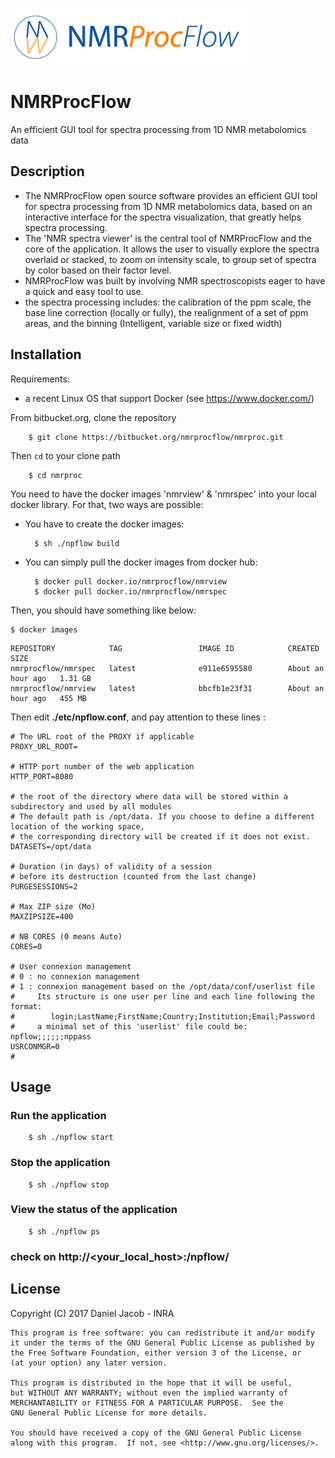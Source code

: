 ![logo](nmrpf_logo_full.png)
# NMRProcFlow

An efficient GUI tool for spectra processing from 1D NMR metabolomics data

## Description

* The NMRProcFlow open source software provides an efficient GUI tool for spectra processing from 1D NMR metabolomics data, based on an interactive interface for the spectra visualization, that greatly helps spectra processing. 
* The 'NMR spectra viewer' is the central tool of NMRProcFlow and the core of the application. It allows the user to visually explore the spectra overlaid or stacked, to zoom on intensity scale, to group set of spectra by color based on their factor level.
* NMRProcFlow was built by involving NMR spectroscopists eager to have a quick and easy tool to use.
* the spectra processing includes: the calibration of the ppm scale, the base line correction (locally or  fully), the realignment of a set of ppm areas, and the binning (Intelligent, variable size or fixed width)


## Installation

Requirements:

* a recent Linux OS that support Docker (see https://www.docker.com/)


From bitbucket.org, clone the repository

```
    $ git clone https://bitbucket.org/nmrprocflow/nmrproc.git
```

Then `cd` to your clone path

```
    $ cd nmrproc
```

You need to have the docker images 'nmrview' & 'nmrspec' into your local docker library. For that, two ways are possible:

* You have to create the docker images:

		$ sh ./npflow build


* You can simply pull the docker images from docker hub:

		$ docker pull docker.io/nmrprocflow/nmrview
		$ docker pull docker.io/nmrprocflow/nmrspec

Then, you should have something like below:

	$ docker images
```
REPOSITORY            TAG                 IMAGE ID            CREATED             SIZE
nmrprocflow/nmrspec   latest              e911e6595580        About an hour ago   1.31 GB
nmrprocflow/nmrview   latest              bbcfb1e23f31        About an hour ago   455 MB
```

Then edit **./etc/npflow.conf**, and pay attention to these lines :

```
# The URL root of the PROXY if applicable
PROXY_URL_ROOT=

# HTTP port number of the web application
HTTP_PORT=8080

# the root of the directory where data will be stored within a subdirectory and used by all modules
# The default path is /opt/data. If you choose to define a different location of the working space, 
# the corresponding directory will be created if it does not exist.
DATASETS=/opt/data

# Duration (in days) of validity of a session 
# before its destruction (counted from the last change)
PURGESESSIONS=2

# Max ZIP size (Mo)
MAXZIPSIZE=400

# NB CORES (0 means Auto)
CORES=0

# User connexion management
# 0 : no connexion management
# 1 : connexion management based on the /opt/data/conf/userlist file
#     Its structure is one user per line and each line following the format:
#        login;LastName;FirstName;Country;Institution;Email;Password
#     a minimal set of this 'userlist' file could be: npflow;;;;;;nppass
USRCONMGR=0
#
```

## Usage

### Run the application

```
    $ sh ./npflow start
```

### Stop the application

```
    $ sh ./npflow stop
```


### View the status of the application

```
    $ sh ./npflow ps
```


### check on http://<your_local_host>:<port>/npflow/


## License

Copyright (C) 2017  Daniel Jacob - INRA 

    This program is free software: you can redistribute it and/or modify
    it under the terms of the GNU General Public License as published by
    the Free Software Foundation, either version 3 of the License, or
    (at your option) any later version.

    This program is distributed in the hope that it will be useful,
    but WITHOUT ANY WARRANTY; without even the implied warranty of
    MERCHANTABILITY or FITNESS FOR A PARTICULAR PURPOSE.  See the
    GNU General Public License for more details.

    You should have received a copy of the GNU General Public License
    along with this program.  If not, see <http://www.gnu.org/licenses/>.
